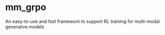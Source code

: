# mm_grpo
An easy-to-use and fast framework to support RL training for multi-modal generative models
